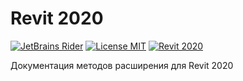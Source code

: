 # Revit 2020

[![JetBrains Rider](https://img.shields.io/badge/JetBrains-Rider-blue.svg)](https://www.jetbrains.com/rider)
[![License MIT](https://img.shields.io/badge/License-MIT-blue.svg)](https://en.wikipedia.org/wiki/MIT_License)
[![Revit 2020](https://img.shields.io/badge/Revit-2020-blue.svg)](https://www.autodesk.com/products/revit/overview)

Документация методов расширения для Revit 2020